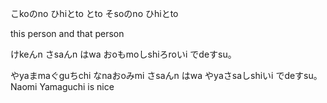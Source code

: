 
こkoのno ひhiとto とto そsoのno ひhiとto

this person and that person



けkeんn さsaんn はwa おoもmoしshiろroいi でdeすsu。


やyaまmaぐguちchi なnaおoみmi さsaんn はwa やyaさsaしshiいi でdeすsu。
Naomi Yamaguchi is nice

